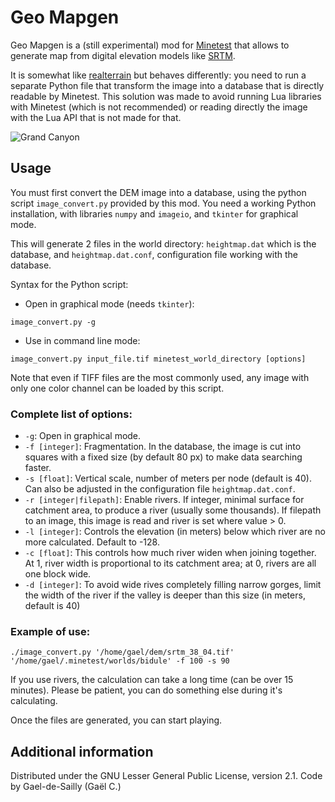 # Geo Mapgen
Geo Mapgen is a (still experimental) mod for [Minetest](https://www.minetest.net/) that allows to generate map from digital elevation models like [SRTM](http://srtm.csi.cgiar.org/SELECTION/inputCoord.asp).

It is somewhat like [realterrain](https://forum.minetest.net/viewtopic.php?f=11&t=12666) but behaves differently: you need to run a separate Python file that transform the image into a database that is directly readable by Minetest. This solution was made to avoid running Lua libraries with Minetest (which is not recommended) or reading directly the image with the Lua API that is not made for that.

![Grand Canyon](https://user-images.githubusercontent.com/6905002/35072311-511f42e2-fbe4-11e7-839d-fbf2140e292a.png)

## Usage
You must first convert the DEM image into a database, using the python script `image_convert.py` provided by this mod. You need a working Python installation, with libraries `numpy` and `imageio`, and `tkinter` for graphical mode.

This will generate 2 files in the world directory: `heightmap.dat` which is the database, and `heightmap.dat.conf`, configuration file working with the database.

Syntax for the Python script:
- Open in graphical mode (needs `tkinter`):
```
image_convert.py -g
```
- Use in command line mode:
```
image_convert.py input_file.tif minetest_world_directory [options]
```
Note that even if TIFF files are the most commonly used, any image with only one color channel can be loaded by this script.

### Complete list of options:
- `-g`: Open in graphical mode.
- `-f [integer]`: Fragmentation. In the database, the image is cut into squares with a fixed size (by default 80 px) to make data searching faster.
- `-s [float]`: Vertical scale, number of meters per node (default is 40). Can also be adjusted in the configuration file `heightmap.dat.conf`.
- `-r [integer|filepath]`: Enable rivers. If integer, minimal surface for catchment area, to produce a river (usually some thousands). If filepath to an image, this image is read and river is set where value > 0.
- `-l [integer]`: Controls the elevation (in meters) below which river are no more calculated. Default to -128.
- `-c [float]`: This controls how much river widen when joining together. At 1, river width is proportional to its catchment area; at 0, rivers are all one block wide.
- `-d [integer]`: To avoid wide rives completely filling narrow gorges, limit the width of the river if the valley is deeper than this size (in meters, default is 40)

### Example of use:
```
./image_convert.py '/home/gael/dem/srtm_38_04.tif' '/home/gael/.minetest/worlds/bidule' -f 100 -s 90
```
If you use rivers, the calculation can take a long time (can be over 15 minutes). Please be patient, you can do something else during it's calculating.

Once the files are generated, you can start playing.

## Additional information
Distributed under the GNU Lesser General Public License, version 2.1.
Code by Gael-de-Sailly (Gaël C.)
